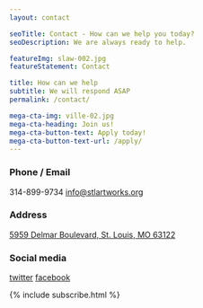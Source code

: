 ```yaml
---
layout: contact

seoTitle: Contact - How can we help you today?
seoDescription: We are always ready to help.

featureImg: slaw-002.jpg
featureStatement: Contact

title: How can we help
subtitle: We will respond ASAP
permalink: /contact/

mega-cta-img: ville-02.jpg
mega-cta-heading: Join us!
mega-cta-button-text: Apply today!
mega-cta-button-text-url: /apply/
---
```


### Phone / Email

314-899-9734
[info@stlartworks.org](mailto:info@stlartworks.org)

### Address

[5959 Delmar Boulevard, St. Louis, MO 63122](https://www.google.com/maps/place/5959+Delmar+Blvd,+St+Louis,+MO+63112/@38.655131,-90.292749,17z/data=!3m1!4b1!4m2!3m1!1s0x87df4aacff16250b:0xef4a139e5304dde7)

### Social media

[twitter](https://twitter.com/StlArtWorks)
[facebook](https://www.facebook.com/stlartworks)

{% include subscribe.html %}
